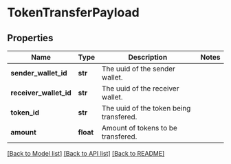 # TokenTransferPayload

## Properties
Name | Type | Description | Notes
------------ | ------------- | ------------- | -------------
**sender_wallet_id** | **str** | The uuid of the sender wallet. | 
**receiver_wallet_id** | **str** | The uuid of the receiver wallet. | 
**token_id** | **str** | The uuid of the token being transfered. | 
**amount** | **float** | Amount of tokens to be transfered. | 

[[Back to Model list]](../README.md#documentation-for-models) [[Back to API list]](../README.md#documentation-for-api-endpoints) [[Back to README]](../README.md)


